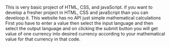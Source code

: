 This is very basic project of HTML, CSS, and javaScript.
if you want to develop a fresher project in HTML, CSS and javaScript than you can develoop it.
This website has no API just simple mathematical calculations
First you have to enter a value then select the input language and then select the output language and on clicking the submit button you will get value of one currency into desired currency according to your mathematical value for that currency in that code.

